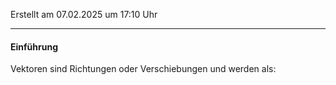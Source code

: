 Erstellt am 07.02.2025 um 17:10 Uhr

---
#### Einführung
Vektoren sind Richtungen oder Verschiebungen und werden als: 